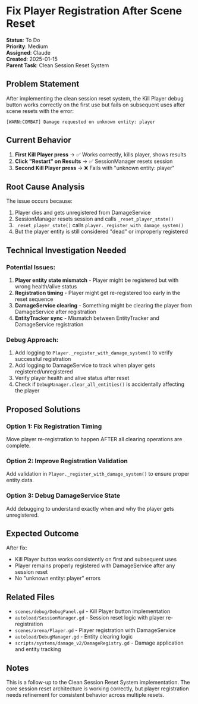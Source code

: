 # Fix Player Registration After Scene Reset

**Status**: To Do  
**Priority**: Medium  
**Assigned**: Claude  
**Created**: 2025-01-15  
**Parent Task**: Clean Session Reset System  

## Problem Statement

After implementing the clean session reset system, the Kill Player debug button works correctly on the first use but fails on subsequent uses after scene resets with the error:

```
[WARN:COMBAT] Damage requested on unknown entity: player
```

## Current Behavior

1. **First Kill Player press** → ✅ Works correctly, kills player, shows results  
2. **Click "Restart" on Results** → ✅ SessionManager resets session  
3. **Second Kill Player press** → ❌ Fails with "unknown entity: player"

## Root Cause Analysis

The issue occurs because:
1. Player dies and gets unregistered from DamageService
2. SessionManager resets session and calls `_reset_player_state()`
3. `_reset_player_state()` calls `player._register_with_damage_system()`
4. But the player entity is still considered "dead" or improperly registered

## Technical Investigation Needed

### Potential Issues:
1. **Player entity state mismatch** - Player might be registered but with wrong health/alive status
2. **Registration timing** - Player might get re-registered too early in the reset sequence
3. **DamageService clearing** - Something might be clearing the player from DamageService after registration
4. **EntityTracker sync** - Mismatch between EntityTracker and DamageService registration

### Debug Approach:
1. Add logging to `Player._register_with_damage_system()` to verify successful registration
2. Add logging to DamageService to track when player gets registered/unregistered
3. Verify player health and alive status after reset
4. Check if `DebugManager.clear_all_entities()` is accidentally affecting the player

## Proposed Solutions

### Option 1: Fix Registration Timing
Move player re-registration to happen AFTER all clearing operations are complete.

### Option 2: Improve Registration Validation
Add validation in `Player._register_with_damage_system()` to ensure proper entity data.

### Option 3: Debug DamageService State
Add debugging to understand exactly when and why the player gets unregistered.

## Expected Outcome

After fix:
- Kill Player button works consistently on first and subsequent uses
- Player remains properly registered with DamageService after any session reset
- No "unknown entity: player" errors

## Related Files

- `scenes/debug/DebugPanel.gd` - Kill Player button implementation
- `autoload/SessionManager.gd` - Session reset logic with player re-registration
- `scenes/arena/Player.gd` - Player registration with DamageService
- `autoload/DebugManager.gd` - Entity clearing logic
- `scripts/systems/damage_v2/DamageRegistry.gd` - Damage application and entity tracking

## Notes

This is a follow-up to the Clean Session Reset System implementation. The core session reset architecture is working correctly, but player registration needs refinement for consistent behavior across multiple resets.